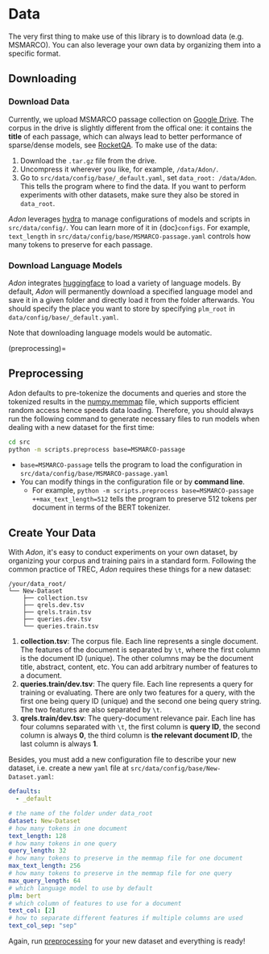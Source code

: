 # Data
The very first thing to make use of this library is to download data (e.g. MSMARCO). You can also leverage your own data by organizing them into a specific format.

## Downloading
### Download Data
Currently, we upload MSMARCO passage collection on [Google Drive](https://drive.google.com/file/d/185HvB-OWlTAtFyB9RePTL7LnWURcYDCG/view?usp=share_link). The corpus in the drive is slightly different from the offical one: it contains the **title** of each passage, which can always lead to better performance of sparse/dense models, see [RocketQA](https://arxiv.org/abs/2010.08191). To make use of the data:
1. Download the `.tar.gz` file from the drive.
2. Uncompress it wherever you like, for example, `/data/Adon/`.
3. Go to `src/data/config/base/_default.yaml`, set `data_root: /data/Adon`. This tells the program where to find the data. If you want to perform experiments with other datasets, make sure they also be stored in `data_root`.

*Adon* leverages [hydra](https://github.com/facebookresearch/hydra) to manage configurations of models and scripts in `src/data/config/`. You can learn more of it in {doc}`configs`. For example, `text_length` in `src/data/config/base/MSMARCO-passage.yaml` controls how many tokens to preserve for each passage.

### Download Language Models
*Adon* integrates [huggingface](https://huggingface.co/docs/transformers/v4.21.3/en/index) to load a variety of language models. By default, *Adon* will permanently download a specified language model and save it in a given folder and directly load it from the folder afterwards. You should specify the place you want to store by specifying `plm_root` in `data/config/base/_default.yaml`.

Note that downloading language models would be automatic.

(preprocessing)=
## Preprocessing
Adon defaults to pre-tokenize the documents and queries and store the tokenized results in the [numpy.memmap](https://numpy.org/doc/stable/reference/generated/numpy.memmap.html) file, which supports efficient random access hence speeds data loading. Therefore, you should always run the following command to generate necessary files to run models when dealing with a new dataset for the first time:
```bash
cd src
python -m scripts.preprocess base=MSMARCO-passage
```
- `base=MSMARCO-passage` tells the program to load the configuration in `src/data/config/base/MSMARCO-passage.yaml`
- You can modify things in the configuration file or by **command line**.
  - For example, `python -m scripts.preprocess base=MSMARCO-passage ++max_text_length=512` tells the program to preserve 512 tokens per document in terms of the BERT tokenizer.


## Create Your Data
With *Adon*, it's easy to conduct experiments on your own dataset, by organizing your corpus and training pairs in a standard form. Following the common practice of TREC, *Adon* requires these things for a new dataset:
```
/your/data_root/
└── New-Dataset
    ├── collection.tsv
    ├── qrels.dev.tsv
    ├── qrels.train.tsv
    ├── queries.dev.tsv
    └── queries.train.tsv
```
1. **collection.tsv**: The corpus file. Each line represents a single document. The features of the document is separated by `\t`, where the first column is the document ID (unique). The other columns may be the document title, abstract, content, etc. You can add arbitrary number of features to a document.
2. **queries.train/dev.tsv**: The query file. Each line represents a query for training or evaluating. There are only two features for a query, with the first one being query ID (unique) and the second one being query string. The two features are also separated by `\t`.
3. **qrels.train/dev.tsv**: The query-document relevance pair. Each line has four columns separated with `\t`, the first column is **query ID**, the second column is always **0**, the third column is **the relevant document ID**, the last column is always **1**.

Besides, you must add a new configuration file to describe your new dataset, i.e. create a new `yaml` file at `src/data/config/base/New-Dataset.yaml`:
```yaml
defaults:
  - _default

# the name of the folder under data_root
dataset: New-Dataset
# how many tokens in one document
text_length: 128
# how many tokens in one query
query_length: 32
# how many tokens to preserve in the memmap file for one document
max_text_length: 256
# how many tokens to preserve in the memmap file for one query
max_query_length: 64
# which language model to use by default
plm: bert
# which column of features to use for a document
text_col: [2]
# how to separate different features if multiple columns are used
text_col_sep: "sep"
```
Again, run [preprocessing](preprocessing) for your new dataset and everything is ready!
